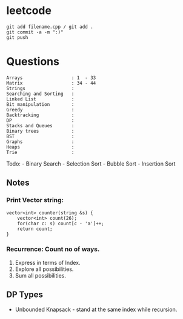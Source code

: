 # leetcode
```
git add filename.cpp / git add .
git commit -a -m ":)"
git push
```

# Questions
```
Arrays 					: 1  - 33
Matrix 					: 34 - 44
Strings 				: 
Searching and Sorting 	: 
Linked List 			: 
Bit manipulation 		: 
Greedy 					: 
Backtracking 			: 
DP 						: 
Stacks and Queues 		: 
Binary trees 			: 
BST 					: 
Graphs 					: 
Heaps 					: 
Trie 					: 
```

Todo:
	- Binary Search
	- Selection Sort
	- Bubble Sort
	- Insertion Sort

## Notes
### Print Vector string:
```
vector<int> counter(string &s) {
	vector<int> count(26);
	for(char c: s) count[c - 'a']++;
	return count;
}
```

### Recurrence: Count no of ways.
1. Express in terms of Index.
2. Explore all possibilities.
3. Sum all possibilities.

## DP Types
- Unbounded Knapsack - stand at the same index while recursion.
